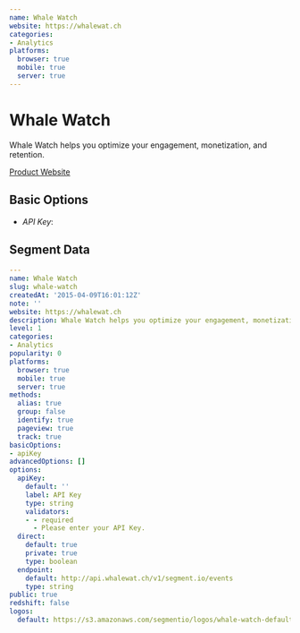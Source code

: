 ```yaml
---
name: Whale Watch
website: https://whalewat.ch
categories:
- Analytics
platforms:
  browser: true
  mobile: true
  server: true
---
```


# Whale Watch

Whale Watch helps you optimize your engagement, monetization, and retention.

[Product Website](https://whalewat.ch)

## Basic Options

- *API Key*: 


## Segment Data
```yaml
---
name: Whale Watch
slug: whale-watch
createdAt: '2015-04-09T16:01:12Z'
note: ''
website: https://whalewat.ch
description: Whale Watch helps you optimize your engagement, monetization, and retention.
level: 1
categories:
- Analytics
popularity: 0
platforms:
  browser: true
  mobile: true
  server: true
methods:
  alias: true
  group: false
  identify: true
  pageview: true
  track: true
basicOptions:
- apiKey
advancedOptions: []
options:
  apiKey:
    default: ''
    label: API Key
    type: string
    validators:
    - - required
      - Please enter your API Key.
  direct:
    default: true
    private: true
    type: boolean
  endpoint:
    default: http://api.whalewat.ch/v1/segment.io/events
    type: string
public: true
redshift: false
logos:
  default: https://s3.amazonaws.com/segmentio/logos/whale-watch-default.svg

```


